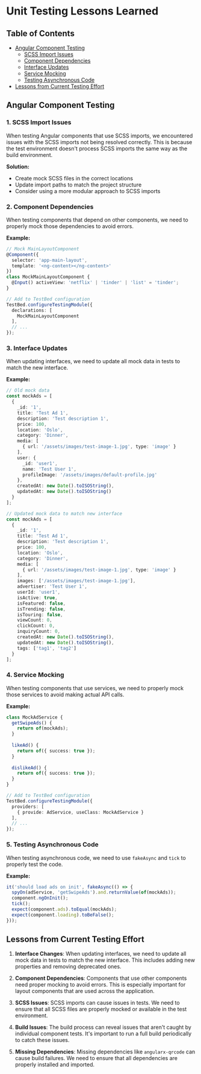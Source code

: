 # Unit Testing Lessons Learned

## Table of Contents

- [Angular Component Testing](#angular-component-testing)
  - [SCSS Import Issues](#1-scss-import-issues)
  - [Component Dependencies](#2-component-dependencies)
  - [Interface Updates](#3-interface-updates)
  - [Service Mocking](#4-service-mocking)
  - [Testing Asynchronous Code](#5-testing-asynchronous-code)
- [Lessons from Current Testing Effort](#lessons-from-current-testing-effort)

## Angular Component Testing

### 1. SCSS Import Issues

When testing Angular components that use SCSS imports, we encountered issues with the SCSS imports not being resolved correctly. This is because the test environment doesn't process SCSS imports the same way as the build environment.

**Solution:**
- Create mock SCSS files in the correct locations
- Update import paths to match the project structure
- Consider using a more modular approach to SCSS imports

### 2. Component Dependencies

When testing components that depend on other components, we need to properly mock those dependencies to avoid errors.

**Example:**
```typescript
// Mock MainLayoutComponent
@Component({
  selector: 'app-main-layout',
  template: '<ng-content></ng-content>'
})
class MockMainLayoutComponent {
  @Input() activeView: 'netflix' | 'tinder' | 'list' = 'tinder';
}

// Add to TestBed configuration
TestBed.configureTestingModule({
  declarations: [
    MockMainLayoutComponent
  ],
  // ...
});
```

### 3. Interface Updates

When updating interfaces, we need to update all mock data in tests to match the new interface.

**Example:**
```typescript
// Old mock data
const mockAds = [
  {
    _id: '1',
    title: 'Test Ad 1',
    description: 'Test description 1',
    price: 100,
    location: 'Oslo',
    category: 'Dinner',
    media: [
      { url: '/assets/images/test-image-1.jpg', type: 'image' }
    ],
    user: {
      _id: 'user1',
      name: 'Test User 1',
      profileImage: '/assets/images/default-profile.jpg'
    },
    createdAt: new Date().toISOString(),
    updatedAt: new Date().toISOString()
  }
];

// Updated mock data to match new interface
const mockAds = [
  {
    _id: '1',
    title: 'Test Ad 1',
    description: 'Test description 1',
    price: 100,
    location: 'Oslo',
    category: 'Dinner',
    media: [
      { url: '/assets/images/test-image-1.jpg', type: 'image' }
    ],
    images: ['/assets/images/test-image-1.jpg'],
    advertiser: 'Test User 1',
    userId: 'user1',
    isActive: true,
    isFeatured: false,
    isTrending: false,
    isTouring: false,
    viewCount: 0,
    clickCount: 0,
    inquiryCount: 0,
    createdAt: new Date().toISOString(),
    updatedAt: new Date().toISOString(),
    tags: ['tag1', 'tag2']
  }
];
```

### 4. Service Mocking

When testing components that use services, we need to properly mock those services to avoid making actual API calls.

**Example:**
```typescript
class MockAdService {
  getSwipeAds() {
    return of(mockAds);
  }
  
  likeAd() {
    return of({ success: true });
  }
  
  dislikeAd() {
    return of({ success: true });
  }
}

// Add to TestBed configuration
TestBed.configureTestingModule({
  providers: [
    { provide: AdService, useClass: MockAdService }
  ],
  // ...
});
```

### 5. Testing Asynchronous Code

When testing asynchronous code, we need to use `fakeAsync` and `tick` to properly test the code.

**Example:**
```typescript
it('should load ads on init', fakeAsync(() => {
  spyOn(adService, 'getSwipeAds').and.returnValue(of(mockAds));
  component.ngOnInit();
  tick();
  expect(component.ads).toEqual(mockAds);
  expect(component.loading).toBeFalse();
}));
```

## Lessons from Current Testing Effort

1. **Interface Changes**: When updating interfaces, we need to update all mock data in tests to match the new interface. This includes adding new properties and removing deprecated ones.

2. **Component Dependencies**: Components that use other components need proper mocking to avoid errors. This is especially important for layout components that are used across the application.

3. **SCSS Issues**: SCSS imports can cause issues in tests. We need to ensure that all SCSS files are properly mocked or available in the test environment.

4. **Build Issues**: The build process can reveal issues that aren't caught by individual component tests. It's important to run a full build periodically to catch these issues.

5. **Missing Dependencies**: Missing dependencies like `angularx-qrcode` can cause build failures. We need to ensure that all dependencies are properly installed and imported.